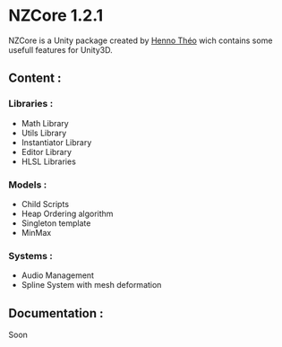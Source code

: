 # NZCore 1.2.1

NZCore is a Unity package created by [Henno Théo](https://github.com/NazioLT) wich contains some usefull features for Unity3D.

## Content :

### Libraries : 

* Math Library
* Utils Library
* Instantiator Library
* Editor Library
* HLSL Libraries

### Models : 

* Child Scripts
* Heap Ordering algorithm
* Singleton template
* MinMax

### Systems : 

* Audio Management
* Spline System with mesh deformation

## Documentation :

Soon